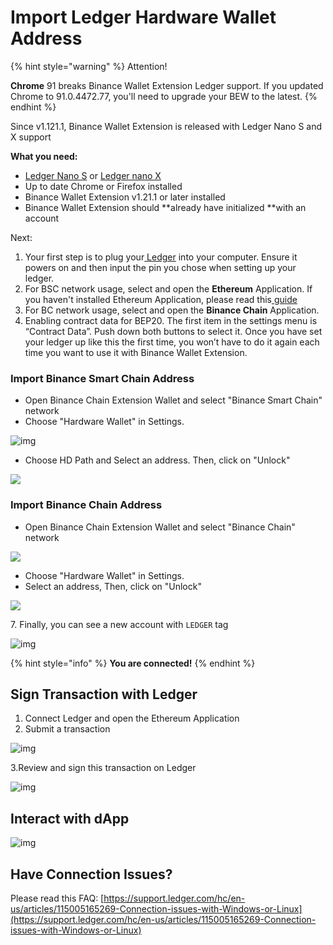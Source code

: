 # Import Ledger Hardware Wallet Address

{% hint style="warning" %}
Attention!&#x20;

**Chrome** 91 breaks Binance Wallet Extension Ledger support. If you updated Chrome to 91.0.4472.77, you'll need to upgrade your BEW to the latest.
{% endhint %}

Since v1.121.1, Binance Wallet Extension is released with Ledger Nano S and X support

**What you need:**

* [Ledger Nano S](https://shop.ledger.com/products/ledger-nano-s) or [Ledger nano X](https://shop.ledger.com/pages/ledger-nano-x)
* Up to date Chrome or Firefox installed
* Binance Wallet Extension v1.21.1 or later installed
* Binance Wallet Extension should **already have initialized **with an account&#x20;

Next:

1. Your first step is to plug your[ Ledger](https://shop.ledger.com/pages/back-to-school?r=da6d9b98e517) into your computer. Ensure it powers on and then input the pin you chose when setting up your ledger.
2. For BSC network usage, select and open the **Ethereum** Application. If you haven't installed Ethereum Application, please read this[ guide](https://docs.binance.org/smart-chain/wallet/ledger.html#app-installation-instructions)
3. For BC network usage, select and open the **Binance Chain** Application.&#x20;
4. Enabling contract data for BEP20. The first item in the settings menu is “Contract Data”. Push down both buttons to select it. Once you have set your ledger up like this the first time, you won’t have to do it again each time you want to use it with Binance Wallet Extension.

### Import Binance Smart Chain Address

* Open Binance Chain Extension Wallet and select "Binance Smart Chain" network
* Choose "Hardware Wallet" in Settings.&#x20;

![img](https://lh3.googleusercontent.com/cl6u\_s0KmvaoDLGOgGRAOZAdRWBVEqwVVBqJyuKWfj5qe6mFoaOkJj0RBUr3lGCfyTbl-LGMtSsGGZeDmXZEZriKzhmJeTgAIxMVXDV-9eL8LdMEZoElvDJxBkRv\_eCQXFK2U0g\_)

* Choose HD Path and Select an address. Then, click on "Unlock"

![](<../../../.gitbook/assets/image (56).png>)

### Import Binance Chain Address

* Open Binance Chain Extension Wallet and select "Binance  Chain" network

![](<../../../.gitbook/assets/image (58).png>)

* Choose "Hardware Wallet" in Settings.&#x20;
* Select an address, Then, click on "Unlock"

![](<../../../.gitbook/assets/image (57).png>)

7\. Finally, you can see a new account with `LEDGER` tag

![img](https://lh6.googleusercontent.com/AVcK7gB6q8NC68wme8jJokOxtc5RuZVVm7nhp\_Om6255reIrR51OvKm559n6-xZ-Bg6vUhlZHhySjdovhwVwx8ZS0LpJWXwbIIQYWvUKdddEFntQbJNK0qHRUGM13fUrDoAdGiTY)

{% hint style="info" %}
**You are connected!**
{% endhint %}

## Sign Transaction with Ledger

1. Connect Ledger and open the Ethereum Application
2. Submit a transaction

![img](https://binance.ghost.io/content/images/2020/12/image-5.png)

3.Review and sign this transaction on Ledger

![img](https://lh4.googleusercontent.com/WLMkvp9OjNtrGtAljcMdHc-zoSbE6OIdI8N6promMcUvDo4xnAdLlz2PQVPY3vCuu06tWwB6hgzxQfSJnOtM1qfXEmbrkBW9Mjmf8z5Xdq7E5D-AhKROGvijf0oAm3U3kP42Y4zg)

## Interact with dApp

![img](https://lh4.googleusercontent.com/4XlT70gWJvCQ-mtiDQIkjc3p4kdwSnAz4FDyCRWfFkaUqq7KqT65rQR7Tm72MkjA8tT4\_9LXnduh0ZVsAlsWtLkU84QqreEnnmEhVzZGPsRn4dFdJJzXsnYoTFDubn2Ulc4xeF8B)

## Have Connection Issues?

Please read this FAQ: [https://support.ledger.com/hc/en-us/articles/115005165269-Connection-issues-with-Windows-or-Linux](https://support.ledger.com/hc/en-us/articles/115005165269-Connection-issues-with-Windows-or-Linux)
